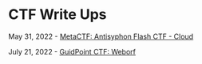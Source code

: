 # **CTF Write Ups**

May 31, 2022 - [MetaCTF: Antisyphon Flash CTF - Cloud](/CTFs/MetaCTF_2022/Antisyhon%20Flash%20CTF%20Cloud "Title")  

July 21, 2022 - [GuidPoint CTF: Weborf](/CTFs/GuidePoint2022/Weborf "Title")